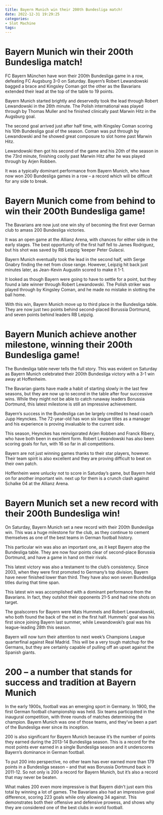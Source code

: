 ```yaml
---
title: Bayern Munich win their 200th Bundesliga match!
date: 2022-12-31 19:29:25
categories:
- Slot Machine
tags:
---
```



#  Bayern Munich win their 200th Bundesliga match!

FC Bayern München have won their 200th Bundesliga game in a row, defeating FC Augsburg 3-0 on Saturday. Bayern’s Robert Lewandowski bagged a brace and Kingsley Coman got the other as the Bavarians extended their lead at the top of the table to 19 points.

Bayern Munich started brightly and deservedly took the lead through Robert Lewandowski in the 26th minute. The Polish international was played through by Thomas Muller and he finished clinically past Marwin Hitz in the Augsburg goal.

The second goal arrived just after half time, with Kingsley Coman scoring his 10th Bundesliga goal of the season. Coman was put through by Lewandowski and he showed great composure to slot home past Marwin Hitz.

Lewandowski then got his second of the game and his 20th of the season in the 73rd minute, finishing coolly past Marwin Hitz after he was played through by Arjen Robben.

It was a typically dominant performance from Bayern Munich, who have now won 200 Bundesliga games in a row – a record which will be difficult for any side to break.

#  Bayern Munich come from behind to win their 200th Bundesliga game!

The Bavarians are now just one win shy of becoming the first ever German club to amass 200 Bundesliga victories.

It was an open game at the Allianz Arena, with chances for either side in the early stages. The best opportunity of the first half fell to James Rodriguez, but his shot was saved by RB Leipzig ‘keeper Peter Gulacsi.

Bayern Munich eventually took the lead in the second half, with Serge Gnabry finding the net from close range. However, Leipzig hit back just minutes later, as Jean-Kevin Augustin scored to make it 1-1.

It looked as though Bayern were going to have to settle for a point, but they found a late winner through Robert Lewandowski. The Polish striker was played through by Kingsley Coman, and he made no mistake in slotting the ball home.

With this win, Bayern Munich move up to third place in the Bundesliga table. They are now just two points behind second-placed Borussia Dortmund, and seven points behind leaders RB Leipzig.

#  Bayern Munich achieve another milestone, winning their 200th Bundesliga game!

The Bundesliga table never tells the full story. This was evident on Saturday as Bayern Munich celebrated their 200th Bundesliga victory with a 3-1 win away at Hoffenheim.

The Bavarian giants have made a habit of starting slowly in the last few seasons, but they are now up to second in the table after four successive wins. While they might not be able to catch runaway leaders Borussia Dortmund, this latest milestone is still an impressive achievement.

Bayern’s success in the Bundesliga can be largely credited to head coach Jupp Heynckes. The 72-year-old has won six league titles as a manager and his experience is proving invaluable to the current side.

This season, Heynckes has reinvigorated Arjen Robben and Franck Ribery, who have both been in excellent form. Robert Lewandowski has also been scoring goals for fun, with 16 so far in all competitions.

Bayern are not just winning games thanks to their star players, however. Their team spirit is also excellent and they are proving difficult to beat on their own patch.

Hoffenheim were unlucky not to score in Saturday’s game, but Bayern held on for another important win. next up for them is a crunch clash against Schalke 04 at the Allianz Arena.

#  Bayern Munich set a new record with their 200th Bundesliga win!

On Saturday, Bayern Munich set a new record with their 200th Bundesliga win. This was a huge milestone for the club, as they continue to cement themselves as one of the best teams in German football history.

This particular win was also an important one, as it kept Bayern atop the Bundesliga table. They are now four points clear of second-place Borussia Dortmund, and have a game in hand on their rivals.

This latest victory was also a testament to the club’s consistency. Since 2003, when they were first promoted to Germany’s top division, Bayern have never finished lower than third. They have also won seven Bundesliga titles during that time span.

This latest win was accomplished with a dominant performance from the Bavarians. In fact, they outshot their opponents 21-5 and had nine shots on target.

The goalscorers for Bayern were Mats Hummels and Robert Lewandowski, who both found the back of the net in the first half. Hummels’ goal was his first since joining Bayern last summer, while Lewandowski’s goal was his league-leading 28th this season.

Bayern will now turn their attention to next week’s Champions League quarterfinal against Real Madrid. This will be a very tough matchup for the Germans, but they are certainly capable of pulling off an upset against the Spanish giants.

#  200 – a number that stands for success and tradition at Bayern Munich

In the early 1900s, football was an emerging sport in Germany. In 1900, the first German football championship was held. Six teams participated in the inaugural competition, with three rounds of matches determining the champion. Bayern Munich was one of those teams, and they’ve been a part of the Bundesliga ever since its inception.

200 is also significant for Bayern Munich because it’s the number of points they earned during the 2013-14 Bundesliga season. This is a record for the most points ever earned in a single Bundesliga season and it underscores Bayern’s dominance in German football.

To put 200 into perspective, no other team has ever earned more than 179 points in a Bundesliga season – and that was Borussia Dortmund back in 2011-12. So not only is 200 a record for Bayern Munich, but it’s also a record that may never be beaten.

What makes 200 even more impressive is that Bayern didn’t just earn this total by winning a lot of games. The Bavarians also had an impressive goal difference, scoring 223 goals while only allowing 34 against. This demonstrates both their offensive and defensive prowess, and shows why they are considered one of the best clubs in world football.